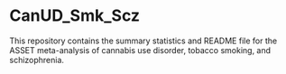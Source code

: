 # CanUD_Smk_Scz
This repository contains the summary statistics and README file for the ASSET meta-analysis of cannabis use disorder, tobacco smoking, and schizophrenia.
